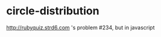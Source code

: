 circle-distribution
===================

http://rubyquiz.strd6.com 's problem #234, but in javascript
